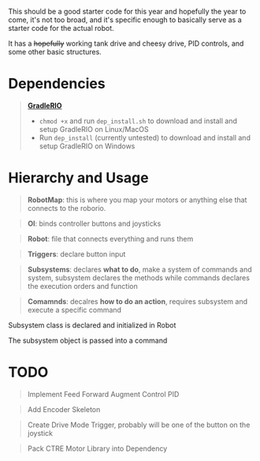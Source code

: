 This should be a good starter code for this year and hopefully the year to come, it's not too broad, and it's specific enough to basically serve
as a starter code for the actual robot.

It has a ~~hopefully~~ working tank drive and cheesy drive, PID controls, and some other basic structures.

# Dependencies

> **[GradleRIO](https://github.com/wpilibsuite/GradleRIO)**
> * `chmod +x` and run `dep_install.sh` to download and install and setup GradleRIO on Linux/MacOS
> * Run `dep_install`  (currently untested) to download and install and setup GradleRIO on Windows


# Hierarchy and Usage
> **RobotMap**: this is where you map your motors or anything else that connects to the roborio.

> **OI**: binds controller buttons and joysticks

> **Robot**: file that connects everything and runs them

> **Triggers**: declare button input

> **Subsystems**: declares **what to do**, make a system of commands and system, subsystem declares the methods while commands
declares the execution orders and function

> **Comamnds**: decalres **how to do an action**, requires subsystem and execute a specific command

Subsystem class is declared and initialized in Robot <p>
The subsystem object is passed into a command


# TODO 

> Implement Feed Forward Augment Control PID 

> Add Encoder Skeleton

> Create Drive Mode Trigger, probably will be one of the button on the joystick

> Pack CTRE Motor Library into Dependency